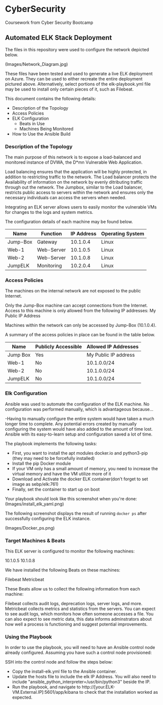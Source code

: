 # CyberSecurity
Coursework from Cyber Security Bootcamp
## Automated ELK Stack Deployment

The files in this repository were used to configure the network depicted below.

(Images/Network_Diagram.jpg)

These files have been tested and used to generate a live ELK deployment on Azure. 
They can be used to either recreate the entire deployment pictured above. 
Alternatively, select portions of the elk-playbook.yml file may be used to install only certain pieces of it, such as Filebeat.


This document contains the following details:
- Description of the Topology
- Access Policies
- ELK Configuration
  - Beats in Use
  - Machines Being Monitored
- How to Use the Ansible Build


### Description of the Topology

The main purpose of this network is to expose a load-balanced and monitored instance of DVWA, the D*mn Vulnerable Web Application.

Load balancing ensures that the application will be highly protected, in addition to restricting traffic to the network.
The Load balancer protects the Availability of information on the network by evenly ditributing traffic through out the network.
The Jumpbox, similar to the Load balancer, restricts public access to servers within the network and ensures only 
the necessary individuals can access the servers when needed.

Integrating an ELK server allows users to easily monitor the vulnerable VMs for changes to the logs and system metrics.

The configuration details of each machine may be found below.


| Name     | Function | IP Address | Operating System |
|----------|----------|------------|------------------|
| Jump-Box | Gateway  | 10.1.0.4   | Linux            |
| Web-1    |Web-Server| 10.1.0.5   | Linux            |
| Web-2    |Web-Server| 10.1.0.8   | Linux            |
| JumpELK  |Monitoring| 10.2.0.4   | Linux            |

### Access Policies

The machines on the internal network are not exposed to the public Internet. 

Only the Jump-Box machine can accept connections from the Internet. 
Access to this machine is only allowed from the following IP addresses:
My Public IP Address

Machines within the network can only be accessed by Jump-Box (10.1.0.4).

A summary of the access policies in place can be found in the table below.

| Name     | Publicly Accessible | Allowed IP Addresses |
|----------|---------------------|----------------------|
| Jump Box | Yes                 | My Public IP address |
| Web-1    | No                  | 10.1.0.0/24          |
| Web-2    | No                  | 10.1.0.0/24          |
| JumpELK  | No                  | 10.1.0.0/24          |

### Elk Configuration
Ansible was used to automate the configuration of the ELK machine. No configuration was performed manually, which is advantageous because...
 
 -Having to manually configure the entire system would have taken a much longer time to complete. 
  Any potential errors created by manually configuring the system would have also added to the amount of time lost. 
  Ansible with its easy-to-learn setup and configuration saved a lot of time.

The playbook implements the following tasks:

- First, you want to install the apt modules docker.io and python3-pip (they may need to be forcefully installed)
- Install the pip Docker module
- If your VM only has a small amount of memory, you need to increase the virtual memory and have the VM utilize more of it
- Download and Activate the docker ELK container(don’t forget to set image as sebp/elk:761)
- Finally, set the container to start up on boot

Your playbook should look like this screenshot when you're done:
(Images/install_elk_yaml.png)

The following screenshot displays the result of running `docker ps` after successfully configuring the ELK instance.

(Images/Docker_ps.png)

### Target Machines & Beats
This ELK server is configured to monitor the following machines:

10.1.0.5
10.1.0.8

We have installed the following Beats on these machines:

Filebeat
Metricbeat

These Beats allow us to collect the following information from each machine:

Filebeat collects audit logs, deprecation logs, server logs, and more.
Metricbeat collects metrics and statistics from the servers.
You can expect to see audit logs, which monitors how often someone accesses a file.
You can also expect to see metric data, this data informs adminstrators about how well a process is functioning 
and suggest potential improvements.

### Using the Playbook
In order to use the playbook, you will need to have an Ansible control node already configured. 
Assuming you have such a control node provisioned: 

SSH into the control node and follow the steps below:
- Copy the install-elk.yml file to the Ansible container.
- Update the hosts file to include the elk IP Address. You will also need to include "ansible_python_interpreter=/usr/bin/python3" beside the IP.
- Run the playbook, and navigate to http://[your.ELK-VM.External.IP]:5601/app/kibana to check that the installation worked as expected.
